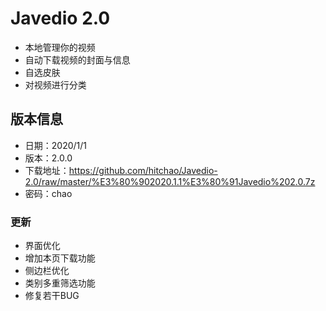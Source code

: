 # Javedio 2.0
* 本地管理你的视频<br>
* 自动下载视频的封面与信息<br>
* 自选皮肤<br>
* 对视频进行分类<br>
## 版本信息
* 日期：2020/1/1<br>
* 版本：2.0.0<br>
* 下载地址：https://github.com/hitchao/Javedio-2.0/raw/master/%E3%80%902020.1.1%E3%80%91Javedio%202.0.7z <br>
* 密码：chao
### 更新
* 界面优化
* 增加本页下载功能
* 侧边栏优化
* 类别多重筛选功能
* 修复若干BUG
